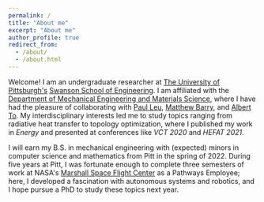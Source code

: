 ```yaml
---
permalink: /
title: "About me"
excerpt: "About me"
author_profile: true
redirect_from: 
  - /about/
  - /about.html
---
```

Welcome! I am an undergraduate researcher at [The University of Pittsburgh's](https://www.pitt.edu/) [Swanson School of Engineering](https://www.engineering.pitt.edu/).
I am affiliated with the [Department of Mechanical Engineering and Materials Science](https://www.engineering.pitt.edu/mems), where I have
had the pleasure of collaborating with [Paul Leu](http://lamp.pitt.edu/), [Matthew Barry](https://www.engineering.pitt.edu/people/faculty/matthew-barry/), 
and [Albert To](https://sites.pitt.edu/~albertto/). My interdisciplinary interests led me to study topics ranging from radiative 
heat transfer to topology optimization, where I published my work in *Energy* and presented at conferences like *VCT 2020* and *HEFAT 2021*.

I will earn my B.S. in mechanical engineering with (expected) minors in computer science and mathematics from Pitt in the spring of 2022. 
During five years at Pitt, I was fortunate enough to complete three semesters of work at NASA's [Marshall Space Flight Center](https://www.nasa.gov/centers/marshall/home/index.html) as a Pathways Employee; here, I developed a 
fascination with autonomous systems and robotics, and I hope pursue a PhD to study these topics next year. 

